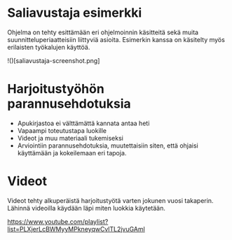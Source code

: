 # Saliavustaja esimerkki

Ohjelma on tehty esittämään eri ohjelmoinnin käsitteitä sekä muita suunnitteluperiaatteisiin liittyviä asioita. Esimerkin kanssa on käsitelty myös erilaisten työkalujen käyttöä.

!()[saliavustaja-screenshot.png]

# Harjoitustyöhön parannusehdotuksia #

* Apukirjastoa ei välttämättä kannata antaa heti
* Vapaampi toteutustapa luokille
* Videot ja muu materiaali tukemiseksi
* Arviointiin parannusehdotuksia, muutettaisiin siten, että ohjaisi käyttämään ja kokeilemaan eri tapoja. 

# Videot

Videot tehty alkuperäistä harjoitustyötä varten jokunen vuosi takaperin. Lähinnä videoilla käydään läpi miten luokkia käytetään.

https://www.youtube.com/playlist?list=PLXjerLcBWMyyMPkneyqwCvlTL2jvuGAml
